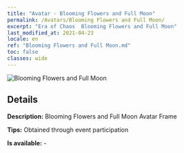 ```yaml
---
title: "Avatar - Blooming Flowers and Full Moon"
permalink: /Avatars/Blooming Flowers and Full Moon/
excerpt: "Era of Chaos  Blooming Flowers and Full Moon"
last_modified_at: 2021-04-23
locale: en
ref: "Blooming Flowers and Full Moon.md"
toc: false
classes: wide
---
```

 ![Blooming Flowers and Full Moon](/images/a/avatarFrame_32.png)

## Details

 **Description:** Blooming Flowers and Full Moon Avatar Frame 

 **Tips:** Obtained through event participation 

 **Is available:**  - 

